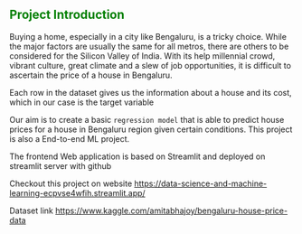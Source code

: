 ## <font color='green'>Project Introduction</font>


Buying a home, especially in a city like Bengaluru, is a tricky choice. While the major factors are usually the same for all metros, there are others to be considered for the Silicon Valley of India. With its help millennial crowd, vibrant culture, great climate and a slew of job opportunities, it is difficult to ascertain the price of a house in Bengaluru.

Each row in the dataset gives us the information about a house and its cost, which in our case is the target variable

Our aim is to create a  basic `regression model` that is able to predict house prices for a house in Bengaluru region given certain conditions. This project is also a End-to-end ML project.

The frontend Web application is based on Streamlit and deployed on streamlit server with github

Checkout this project on website 
<a href='https://data-science-and-machine-learning-ecpvse4wfih.streamlit.app/'>https://data-science-and-machine-learning-ecpvse4wfih.streamlit.app/</a>

Dataset link
<a href='https://www.kaggle.com/amitabhajoy/bengaluru-house-price-data'>https://www.kaggle.com/amitabhajoy/bengaluru-house-price-data</a>
